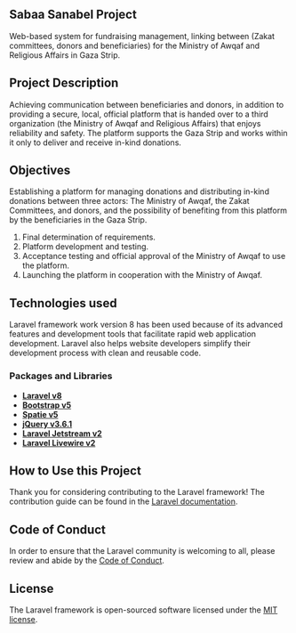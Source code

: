 
## Sabaa Sanabel Project

Web-based system for fundraising management, linking between (Zakat committees, donors and beneficiaries) for the Ministry of Awqaf and Religious Affairs in Gaza Strip.

## Project Description

Achieving communication between beneficiaries and donors, in addition to providing a secure, local, official platform that is handed over to a third organization (the Ministry of Awqaf and Religious Affairs) that enjoys reliability and safety. The platform supports the Gaza Strip and works within it only to deliver and receive in-kind donations.

## Objectives

Establishing a platform for managing donations and distributing in-kind donations between three actors: The Ministry of Awqaf, the Zakat Committees, and donors, and the possibility of benefiting from this platform by the beneficiaries in the Gaza Strip.
1. Final determination of requirements.
2. Platform development and testing.
3. Acceptance testing and official approval of the Ministry of Awqaf to use the platform.
4. Launching the platform in cooperation with the Ministry of Awqaf.

## Technologies used

Laravel framework work version 8 has been used because of its advanced features and development tools that facilitate rapid web application development. Laravel also helps website developers simplify their development process with clean and reusable code.

### Packages and Libraries

- **[Laravel v8](https://laravel.com/docs/8.x/installation)**
- **[Bootstrap v5](https://getbootstrap.com/)**
- **[Spatie v5](https://spatie.be/docs/laravel-permission/v5/introduction)**
- **[jQuery v3.6.1](https://jquery.com/)**
- **[Laravel Jetstream v2](https://jetstream.laravel.com/2.x/introduction.html)**
- **[Laravel Livewire v2](https://laravel-livewire.com/)**


## How to Use this Project

Thank you for considering contributing to the Laravel framework! The contribution guide can be found in the [Laravel documentation](https://laravel.com/docs/contributions).

## Code of Conduct

In order to ensure that the Laravel community is welcoming to all, please review and abide by the [Code of Conduct](https://laravel.com/docs/contributions#code-of-conduct).


## License

The Laravel framework is open-sourced software licensed under the [MIT license](https://opensource.org/licenses/MIT).
